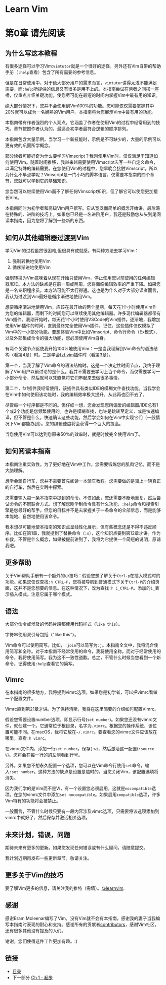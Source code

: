 # Learn Vim

# 第0章 请先阅读

## 为什么写这本教程

有很多途径可以学习Vim:`vimtutor`就是一个很好的途径，另外还有Vim自带的帮助手册（`:help`查看）包含了所有需要的参考信息。

但是在日常使用中，对于绝大部分用户的需求而言，`vimtutor`讲得太浅不能满足需要，而`:help`所提供的信息又有很多是用不上的。本指南尝试在两者之间搭一座桥，仅重点介绍关键功能，使您尽可能在最短的时间内掌握Vim中最有用的知识。

绝大部分情况下，您并不会使用到Vim100%的功能。您可能仅仅需要掌握其中20%就可以成为一名娴熟的Vim用户。本指南将为您展示Vim中最有用的功能。

本指南带有作者强烈的个人观点。它涵盖了作者在使用Vim的过程中经常用到的技巧。章节按照作者认为的，最适合初学者最符合逻辑的顺序排列。

本指南包含大量示例。当学习一个新技能时，示例是不可缺少的，大量的示例可以更有效的巩固所学概念。

部分读者可能好奇为什么要学习Vimscript？我刚使用Vim时，仅仅满足于知道如何使用Vim。随着时间推移，我越来越需要使用Vimscript去写一些自定义命令，以满足特殊的编辑需要。在您使用Vim的过程中，您早晚会接触Vimscript。所以为什么不早点学呢？Vimscript是一门小巧的脚本语言，仅需要本指南的四个章节，您就可以学到它的基础知识。

您当然可以继续使用Vim而不了解任何Vimscript知识，但了解它可以使您更加擅长Vim。

本指南同时为初学者和高级Vim用户撰写。它从宽泛而简单的概念开始讲，最后落在特殊的、进阶的技巧上。如果您已经是一名进阶用户，我还是鼓励您从头到尾阅读本指南，因为您将了解到一些新的东西。

## 如何从其他编辑器过渡到Vim

学习Vim的过程虽然很困难,但很具有成就感。有两种方法去学习Vim：

1. 强制转换地使用Vim
2. 循序渐进地使用Vim

强制转换为Vim意味着从现在开始只使用Vim，停止使用您以前使用的任何编辑器/IDE。本方法的缺点是在前一周或两周，您将面临编辑效率的严重下降。如果您是一名专职程序员，本方法可能不太行得通。这也是为什么对于大部分读者而言，我认为过渡到Vim最好是循序渐进地使用Vim。

想要循序渐进地使用Vim，应该在最开始的两个星期，每天花1个小时使用Vim作为您的编辑器，而剩下的时间您可以继续使用其他编辑器。许多现代编辑器都带有Vim插件。我刚开始时，每天花1个小时使用VSCode的Vim插件。逐渐地，我增加使用Vim插件的时间，直到最终完全使用Vim插件。记住，这些插件仅仅模拟了Vim中的一小部分功能。要想体验Vim中比如Vimscript、命令行命令（Ex模式）、以及外部集成命令的强大功能，您必须使用Vim自身。

有两个关键节点驱使我开始100%地使用Vim：一是当我理解到Vim命令的语法结构（看第4章）时。二是学会[fzf.vim](https://github.com/junegunn/fzf.vim)插件时（看第3章）。

第一个，当我了解了Vim命令的语法结构时。这是一个决定性时间节点，我终于理解了Vim用户以前讨论的是什么。我并不需要去学习上百个命令，而仅需要学习一小部分命令，然后就可以凭直觉将它们串起来去做很多事情。

第二个，fzf插件我经常使用，该插件具有类似IDE的模糊文件查找功能。当我学会在Vim中如何使用该功能时，我的编辑效率极大提升，从此再也回不去了。

尽管每一个程序都是不同的。但仔细一想，您会发现您所偏爱的编辑器/IDE总有1个或2个功能是您频繁使用的。也许是模糊查找，也许是跳转至定义，或是快速编译，但不管是什么，快速确认这些功能，然后学会如何在Vim中实现它们（一般情况下Vim都能办到）。您的编辑速度将会获得一个巨大的提高。

当您使用Vim可以达到您原来50%的效率时，就是时候完全使用Vim了。

## 如何阅读本指南

本指南注重实效性。为了更好地在Vim中工作，您需要锻炼您的肌肉记忆，而不是大脑理解。

想学会骑自行车，您并不需要首先阅读一本骑车教程。您需要做的是骑上一辆真正的自行车，然后在实践中探索。

您需要输入每一条本指南中提到的命令。不仅如此，您还需要不断地重复，然后尝试命令的不同联合方式。想了解您刚学到命令具有什么功能，`:help`命令和搜索引擎是您最好的帮手。但您的目标并不是去掌握关于一条命令的全部信息，而是能够本能地、自然地使用该命令。

我本想尽可能地使本指南的知识点呈线性化展示，但有些概念还是不得不违反顺序。比如在第1章，我就提到了替换命令（`:s`），这个知识点要到第12章才讲。作为补救，不管是什么概念，如果被提前讲到了，我将为它提供一个简短的说明，原谅我吧。

## 更多帮助

关于Vim帮助手册有一个额外的小技巧：假设您想了解关于`Ctrl-p`在插入模式时的功能。如果您仅仅查找`:h CTRL-P`，您将被导航到普通模式下关于`Ctrl-P`的介绍页面，这并不是您想要的信息。在这种情况下，改为查找`:h i_CTRL-P`。添加的`i_`表示插入模式。注意它属于哪个模式。

## 语法

大部分命令或涉及的代码片段都使用代码样式（`like this`）。

字符串使用双引号包括（"like this"）。

Vim命令可以使用简写。比如，`:join`可以简写为`:j`。本指南全文中，我将混合使用简写和全称。对于本指南不经常使用的命令，我将使用全称。而对于经常使用的命令，我将使用简写。我为这不一致性道歉。总之，不管什么时候当您看到一个新命令，记得使用`:help`查看它的简写。

## Vimrc

在本指南的很多地方，我将提到vimrc选项。如果您是初学者，可以把vimrc看做一个配置文件。

Vimrc直到第21章才讲。为了保持清晰，我将在这里简要的介绍如何配置Vimrc。

假设您需要设置number选项，即显示行号(`set number`)。如果您还没有vimrc文件，就创建一个。它通常位于根目录，名字为`.vimrc`。根据您的操作系统，该位置可能不同。在macOS，我将它放在`~/.vimrc`。要查看您的vimrc文件应该放在哪里，查看`:h vimrc`。

在vimrc文件内，添加一行`set number`。保存(`:w`)，然后激活这一配置(`:source %`)。您将会在每一行的的左侧看到行号。

另外，如果您不想永久配置一个选项，您可以在Vim命令行使用`set`命令，输入`:set number`。这种方法的缺点是设置是临时的。当您关闭Vim，该配置选项将消失。

因为我们学的是Vim而不是Vi，有一个设置您必须启用，这就是`nocompatible`选项。在您的vimrc文件中添加`set nocompatible`。如果启用`compatible`选项，许多Vim特有的功能将会被禁止。

一般而言，不管什么时候只要有一段内容涉及vimrc选项，只需要将该选项添加到vimrc中就好了，然后保存并激活相关选项。

## 未来计划，错误，问题

期待未来有更多的更新。如果您发现任何错误或有什么疑问，请随意提交。

我计划近期再发布一些更新章节，敬请关注。

## 更多关于Vim的技巧

要了解Vim更多的信息，请关注我的推特（需墙）。[@learnvim](https://twitter.com/learnvim).

## 感谢

感谢Bram Moleenar编写了Vim，没有Vim就不会有本指南。感谢我的妻子当我编写本指南时表现的耐心和支持。感谢所有的贡献者[contributors](https://github.com/iggredible/Learn-Vim/graphs/contributors)，感谢Vim社区，还有很多其他没有提及的人们。

谢谢，您们使得这件工作更加有趣。:)

## 链接
- [目录](./directory.md)
- 下一部分 [Ch 1 - 起步](./ch01_starting_vim.md)

